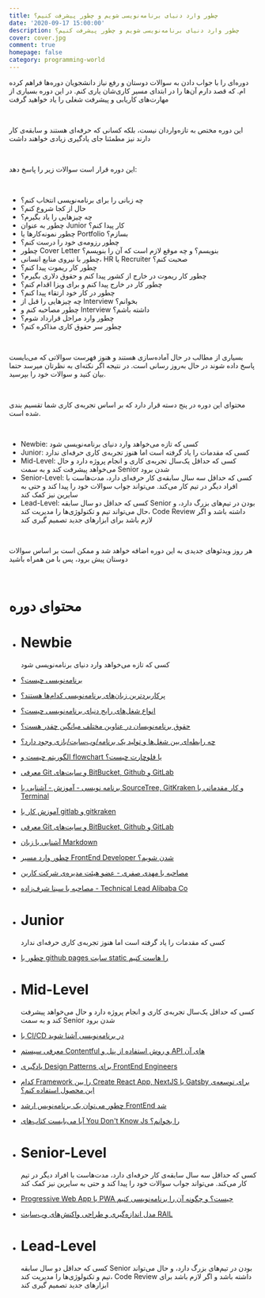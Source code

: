 ```yaml
---
title: چطور وارد دنیای برنامه‌نویسی شویم و چطور پیشرفت کنیم؟
date: '2020-09-17 15:00:00'
description: چطور وارد دنیای برنامه‌نویسی شویم و چطور پیشرفت کنیم؟
cover: cover.jpg
comment: true
homepage: false
category: programming-world
---
```


دوره‌ای را با جواب دادن به سوالات دوستان و رفع نیاز دانشجویان دوره‌ها فراهم کرده ام. که قصد دارم آن‌ها را در ابتدای مسیر کاری‌شان یاری کنم.
در این دوره بسیاری از مهارت‌های کاریابی و پیشرفت شغلی را یاد خواهید گرفت

<br />

این دوره مختص به تازه‌واردان نیست، بلکه کسانی که حرفه‌ای هستند و سابقه‌ی کار دارند نیز مطمئنا جای یادگیری زیادی خواهند داشت

<br />

این دوره قرار است سوالات زیر را پاسخ دهد:

<br />

- چه زبانی را برای برنامه‌نویسی انتخاب کنم؟
- حال از کجا شروع کنم؟
- چه چیز‌هایی را یاد بگیرم؟
- چطور به عنوان Junior کار پیدا کنم؟
- چطور نمونه‌کارها یا Portfolio بسازم؟
- چطور رزومه‌ی خود را درست کنم؟
- چطور Cover Letter بنویسم؟‌ و چه موقع لازم است که آن را بنویسم؟
- چطور با نیروی منابع انسانی، HR یا Recruiter صحبت کنم؟
- چطور کار ریموت پیدا کنم؟
- چطور کار ریموت در خارج از کشور پیدا کنم و حقوق دلاری بگیرم؟
- چطور کار در خارج پیدا کنم و برای ویزا اقدام کنم؟
- چطور در کار خود ارتقاء پیدا کنم؟
- چه چیزهایی را قبل از Interview بخوانم؟
- چطور مصاحبه کنم و Interview داشته باشم؟
- چطور وارد مراحل قرارداد شوم؟
- چطور سر حقوق کاری مذاکره کنم؟

<br />

بسیاری از مطالب در حال آماده‌سازی هستند و هنوز فهرست سوالاتی که می‌بایست پاسخ داده شوند در حال به‌روز رسانی است. در نتیجه اگر نکته‌ای به نظرتان میر‌سد حتما بیان کنید و سوالات خود را بپرسید.

<br />

محتوای این دوره در پنج دسته قرار دارد که بر اساس تجربه‌ی کاری شما تقسیم بندی شده است.

<br />

<ul>
  <li>Newbie: کسی که تازه می‌خواهد وارد دنیای برنامه‌نویسی شود</li>
  <li>Junior: کسی که مقدمات را یاد گرفته است اما هنوز تجربه‌ی کاری حرفه‌ای ندارد</li>
  <li>Mid-Level: کسی که حداقل یک‌سال تجربه‌ی کاری و انجام پروژه دارد و حال می‌خواهد پیشرفت کند و به سمت  Senior شدن برود</li>
  <li>Senior-Level: کسی که حداقل سه سال سابقه‌ی کار حرفه‌ای دارد، مدت‌هاست با افراد دیگر در تیم کار می‌کند. می‌تواند جواب سوالات خود را پیدا کند و حتی به سایرین نیز کمک کند</li>
  <li>Lead-Level: کسی که حداقل دو سال سابقه Senior بودن در تیم‌های بزرگ دارد، و حال می‌تواند تیم و تکنولوژی‌ها را مدیریت کند، Code Review داشته باشد و اگر لازم باشد برای ابزار‌های جدید تصمیم گیری کند</li>
</ul>

<br />

هر روز ویدئوهای جدیدی به این دوره اضافه خواهد شد و ممکن است بر اساس سوالات دوستان پیش برود، پس با من همراه باشید

<br />

# محتوای دوره

<div class="course-items">

- # Newbie

  کسی که تازه می‌خواهد وارد دنیای برنامه‌نویسی شود

- [برنامه‌نویسی چیست؟](/what-is-programming)
- [پرکاربردترین زبان‌های برنامه‌نویسی کدام‌ها هستند؟](/what-are-the-different-types-of-programming)
- [انواع شغل‌های رایج دنیای برنامه‌نویسی چیست؟](/what-are-the-different-types-of-jobs)
- [حقوق برنامه‌نویسان در عناوین مختلف میانگین چقدر هست؟](/how-much-is-the-salary-of-engineers)
- [چه رابطه‌ای بین شغل‌ها و تولید یک برنامه/وب‌سایت/بازی وجود دارد؟](/what-is-the-relation-between-jobs-and-producing-an-app)
- [الگوریتم‌ چیست و flowchart یا فلوچارت چیست؟](/what-is-algorithms-and-what-is-flowchart)
- [معرفی Git و سایت‌های BitBucket, Github و GitLab](/what-is-git-github-bitbucket-gitlab)
- [برنامه نویسی - آموزش - آشنایی با SourceTree, GitKraken و کار مقدماتی با Terminal](/sourcetree-gitkraken-terminal/)
- [آموزش کار با gitlab و gitkraken](/gitlab-gitkraken/)
- [معرفی Git و سایت‌های BitBucket, Github و GitLab](/bitbucket-sourceree-git)
- [آشنایی با زبان Markdown](/markdown-language)
- [چطور وارد مسیر FrontEnd Developer شدن شویم؟](/how-to-be-frontend-developer)
- <span class="star"></span> [مصاحبه با مهدی صفری - عضو هیئت مدیره‌ی شرکت کاربن](/chat-with-mahdi-safari)
- <span class="star"></span> [مصاحبه با سینا شرف‌زاده - Technical Lead Alibaba Co
  ](/chat-with-sina-sharafzadeh-technical-lead-alibaba/)

* # Junior

  کسی که مقدمات را یاد گرفته است اما هنوز تجربه‌ی کاری حرفه‌ای ندارد

- [چطور با github pages سایت static را هاست کنیم](/github-pages-static-html)

- # Mid-Level

  کسی که حداقل یک‌سال تجربه‌ی کاری و انجام پروژه دارد و حال می‌خواهد پیشرفت کند و به سمت Senior شدن برود

- [با CI/CD در برنامه‌نویسی آشنا شوید](/what-is-ci-cd)
- [معرفی سیستم Contentful و روش استفاده از پنل و API های آن](/introduction-to-contentful)
- [یادگیری Design Patterns برای FrontEnd Engineers](/design-patterns-for-frontend-engineers)
- [کدام Framework را بین Create React App, NextJS یا Gatsby برای توسعه‌ی این محصول استفاده کنم؟](/create-react-app-nextjs-gatsby-or-pure)
- [چطور می‌توان یک برنامه‌نویس ارشد FrontEnd شد](/how-to-be-a-senior-frontend-developer)
- [آیا می‌بایست کتاب‌های You Don't Know Js را بخوانم؟](/should-I-read-you-dont-know-js-books)

- # Senior-Level

  کسی که حداقل سه سال سابقه‌ی کار حرفه‌ای دارد، مدت‌هاست با افراد دیگر در تیم کار می‌کند. می‌تواند جواب سوالات خود را پیدا کند و حتی به سایرین نیز کمک کند

- [Progressive Web App یا PWA چیست؟ و چگونه آن را برنامه‌نویسی کنیم](/progressive-web-app)
- [مدل اندازه‌گیری و طراحی واکنش‌های وب‌سایت RAIL](/rail-response-time-design/)

- # Lead-Level

  کسی که حداقل دو سال سابقه Senior بودن در تیم‌های بزرگ دارد، و حال می‌تواند تیم و تکنولوژی‌ها را مدیریت کند، Code Review داشته باشد و اگر لازم باشد برای ابزار‌های جدید تصمیم گیری کند

</div>

